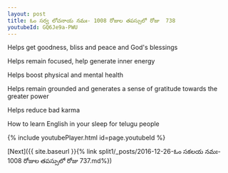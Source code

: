 ```yaml
---
layout: post
title: ఓం సర్వ లోచనాయ నమః- 1008 రోజుల తపస్సులో రోజు  738
youtubeId: GQ6Je9a-PWU
---
```

 
 
Helps get goodness, bliss and peace and God's blessings
 
Helps remain focused, help generate inner energy 
 
Helps boost physical and mental health 
 
Helps remain grounded and generates a sense of gratitude towards the greater power 
 
Helps reduce bad karma
 
How to learn English in your sleep for telugu people
 
 
 
 


{% include youtubePlayer.html id=page.youtubeId %}
 
[Next]({{ site.baseurl }}{% link split1/_posts/2016-12-26-ఓం సకలయ నమః- 1008 రోజుల తపస్సులో రోజు  737.md%})
 
